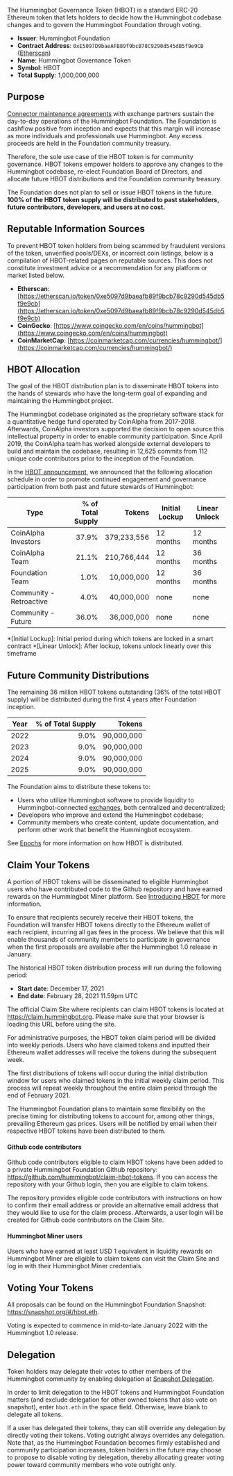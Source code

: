 The Hummingbot Governance Token (HBOT) is a standard ERC-20 Ethereum token that lets holders to decide how the Hummingbot codebase changes and to govern the Hummingbot Foundation through voting.

* **Issuer**: Hummingbot Foundation
* **Contract Address**: `0xE5097D9baeAFB89f9bcB78C9290d545dB5f9e9CB` ([Etherscan](https://etherscan.io/token/0xe5097d9baeafb89f9bcb78c9290d545db5f9e9cb))
* **Name**: Hummingbot Governance Token
* **Symbol**: HBOT
* **Total Supply**: 1,000,000,000

## Purpose

[Connector maintenance agreements](https://hummingbot.org/maintenance/#connector-maintenance-agreements) with exchange partners sustain the day-to-day operations of the Hummingbot Foundation. The Foundation is cashflow positive from inception and expects that this margin will increase as more individuals and professionals use Hummingbot. Any excess proceeds are held in the Foundation community treasury. 

Therefore, the sole use case of the HBOT token is for community governance. HBOT tokens empower holders to approve any changes to the Hummingbot codebase, re-elect Foundation Board of Directors, and allocate future HBOT distributions and the Foundation community treasury.

The Foundation does not plan to sell or issue HBOT tokens in the future. **100% of the HBOT token supply will be distributed to past stakeholders, future contributors, developers, and users at no cost.**

## Reputable Information Sources

To prevent HBOT token holders from being scammed by fraudulent versions of the token, unverified pools/DEXs, or incorrect coin listings, below is a compilation of HBOT-related pages on reputable sources. This does not constitute investment advice or a recommendation for any platform or market listed below.

- **Etherscan**: [https://etherscan.io/token/0xe5097d9baeafb89f9bcb78c9290d545db5f9e9cb](https://etherscan.io/token/0xe5097d9baeafb89f9bcb78c9290d545db5f9e9cb)
- **CoinGecko**: [https://www.coingecko.com/en/coins/hummingbot](https://www.coingecko.com/en/coins/hummingbot)
- **CoinMarketCap**: [https://coinmarketcap.com/currencies/hummingbot/](https://coinmarketcap.com/currencies/hummingbot/)

## HBOT Allocation

The goal of the HBOT distribution plan is to disseminate HBOT tokens into the hands of stewards who have the long-term goal of expanding and maintaining the Hummingbot project.

The Hummingbot codebase originated as the proprietary software stack for a quantitative hedge fund operated by CoinAlpha from 2017-2018. Afterwards, CoinAlpha investors supported the decision to open source this intellectual property in order to enable community participation. Since April 2019, the CoinAlpha team has worked alongside external developers to build and maintain the codebase, resulting in 12,625 commits from 112 unique code contributors prior to the inception of the Foundation.

In the [HBOT announcement](/news/hbot), we announced that the following allocation schedule in order to promote continued engagement and governance participation from both past and future stewards of Hummingbot:

| Type | % of Total Supply | Tokens | Initial Lockup | Linear Unlock |
|------|------------------:|-------------------:|--------|---------------|
| CoinAlpha Investors | 37.9% | 379,233,556 | 12 months | 12 months |
| CoinAlpha Team | 21.1% | 210,766,444 | 12 months | 36 months |
| Foundation Team | 1.0% | 10,000,000 | 12 months | 36 months |
| Community - Retroactive | 4.0% | 40,000,000 | none | none |
| Community - Future | 36.0% | 36,000,000 | none | none |

*[Initial Lockup]: Initial period during which tokens are locked in a smart contract
*[Linear Unlock]: After lockup, tokens unlock linearly over this timeframe

## Future Community Distributions

The remaining 36 million HBOT tokens outstanding (36% of the total HBOT supply) will be distributed during the first 4 years after Foundation inception. 

| Year  | % of Total Supply | Tokens |
|-------|-------:|-----------------:|
| 2022  |   9.0% |     90,000,000   |
| 2023  |   9.0% |     90,000,000   |
| 2024  |   9.0% |     90,000,000   |
| 2025  |   9.0% |     90,000,000   |

The Foundation aims to distribute these tokens to:

* Users who utilize Hummingbot software to provide liquidity to Hummingbot-connected [exchanges](/connectors), both centralized and decentralized;
* Developers who improve and extend the Hummingbot codebase;
* Community members who create content, update documentation, and perform other work that benefit the Hummingbot ecosystem.

See [Epochs](/governance/epochs) for more information on how HBOT is distributed.

## Claim Your Tokens

A portion of HBOT tokens will be disseminated to eligible Hummingbot users who have contributed code to the Github repository and have earned rewards on the Hummingbot Miner platform. See [Introducing HBOT](/news/hbot) for more information.

To ensure that recipients securely receive their HBOT tokens, the Foundation will transfer HBOT tokens directly to the Ethereum wallet of each recipient, incurring all gas fees in the process. We believe that this will enable thousands of community members to participate in governance when the first proposals are available after the Hummingbot 1.0 release in January.

The historical HBOT token distribution process will run during the following period:

* **Start date**:	December 17, 2021
* **End date**:	February 28, 2021 11.59pm UTC

The official Claim Site where recipients can claim HBOT tokens is located at https://claim.hummingbot.org. Please make sure that your browser is loading this URL before using the site. 

For administrative purposes, the HBOT token claim period will be divided into weekly periods. Users who have claimed tokens and inputted their Ethereum wallet addresses will receive the tokens during the subsequent week.

The first distributions of tokens will occur during the initial distribution window for users who claimed tokens in the initial weekly claim period. This process will repeat weekly throughout the entire claim period through the end of February 2021.

The Hummingbot Foundation plans to maintain some flexibility on the precise timing for distributing tokens to account for, among other things, prevailing Ethereum gas prices.  Users will be notified by email when their respective HBOT tokens have been distributed to them.

#### Github code contributors

Github code contributors eligible to claim HBOT tokens have been added to a private Hummingbot Foundation Github repository: https://github.com/hummingbot/claim-hbot-tokens. If you can access the repository with your Github login, then you are eligible to claim tokens.

The repository provides eligible code contributors with instructions on how to confirm their email address or provide an alternative email address that they would like to use for the claim process. Afterwards, a user login will be created for Github code contributors on the Claim Site.

#### Hummingbot Miner users

Users who have earned at least USD 1 equivalent in liquidity rewards on Hummingbot Miner are eligible to claim tokens can visit the Claim Site and log in with their Hummingbot Miner credentials.

## Voting Your Tokens

All proposals can be found on the Hummingbot Foundation Snapshot: https://snapshot.org/#/hbot.eth. 

Voting is expected to commence in mid-to-late January 2022 with the Hummingbot 1.0 release. 

## Delegation

Token holders may delegate their votes to other members of the Hummingbot community by enabling delegation at [Snapshot Delegation](https://snapshot.org/#/delegate). 

In order to limit delegation to the HBOT tokens and Hummingbot Foundation matters (and exclude delegation for other owned tokens that also vote on snapshot), enter `hbot.eth` in the space field. Otherwise, leave blank to delegate all tokens.

If a user has delegated their tokens, they can still override any delegation by directly voting their tokens. Voting outright always overrides any delegation. Note that, as the Hummingbot Foundation becomes firmly established and community participation increases, token holders in the future may choose to propose to disable voting by delegation, thereby allocating greater voting power toward community members who vote outright only.

